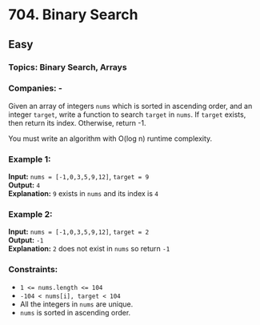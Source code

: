 # 704. Binary Search
## Easy
### Topics: Binary Search, Arrays
### Companies: -

Given an array of integers `nums` which is sorted in ascending order, and an integer `target`, write a function to search `target` in `nums`. If `target` exists, then return its index. Otherwise, return -1.

You must write an algorithm with O(log n) runtime complexity.

### Example 1:

**Input:** `nums = [-1,0,3,5,9,12]`, `target = 9`  
**Output:** `4`  
**Explanation:** `9` exists in `nums` and its index is `4`

### Example 2:

**Input:** `nums = [-1,0,3,5,9,12]`, `target = 2`  
**Output:** `-1`  
**Explanation:** `2` does not exist in `nums` so return `-1`

### Constraints:

- `1 <= nums.length <= 104`
- `-104 < nums[i], target < 104`
- All the integers in `nums` are unique.
- `nums` is sorted in ascending order.

